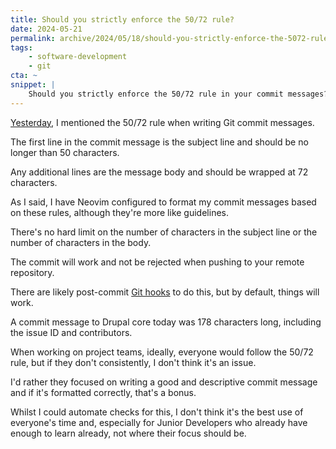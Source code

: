 ```yaml
---
title: Should you strictly enforce the 50/72 rule?
date: 2024-05-21
permalink: archive/2024/05/18/should-you-strictly-enforce-the-5072-rule
tags:
    - software-development
    - git
cta: ~
snippet: |
    Should you strictly enforce the 50/72 rule in your commit messages?
---
```


[Yesterday], I mentioned the 50/72 rule when writing Git commit messages.

The first line in the commit message is the subject line and should be no longer than 50 characters.

Any additional lines are the message body and should be wrapped at 72 characters.

As I said, I have Neovim configured to format my commit messages based on these rules, although they're more like guidelines.

There's no hard limit on the number of characters in the subject line or the number of characters in the body.

The commit will work and not be rejected when pushing to your remote repository.

There are likely post-commit [Git hooks] to do this, but by default, things will work.

A commit message to Drupal core today was 178 characters long, including the issue ID and contributors.

When working on project teams, ideally, everyone would follow the 50/72 rule, but if they don't consistently, I don't think it's an issue.

I'd rather they focused on writing a good and descriptive commit message and if it's formatted correctly, that's a bonus.

Whilst I could automate checks for this, I don't think it's the best use of everyone's time and, especially for Junior Developers who already have enough to learn already, not where their focus should be.

[git hooks]: {{site.url}}/archive/2022/08/16/what-are-git-hooks-why-are-they-useful
[yesterday]: {{site.url}}/archive/2024/05/17/why-i-dont-commit-with--m
